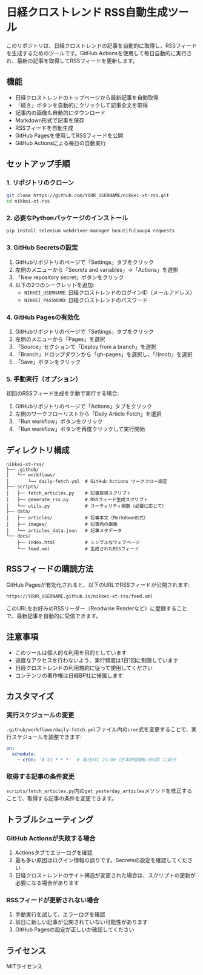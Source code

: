 # 日経クロストレンド RSS自動生成ツール

このリポジトリは、日経クロストレンドの記事を自動的に取得し、RSSフィードを生成するためのツールです。GitHub Actionsを使用して毎日自動的に実行され、最新の記事を取得してRSSフィードを更新します。

## 機能

- 日経クロストレンドのトップページから最新記事を自動取得
- 「続き」ボタンを自動的にクリックして記事全文を取得
- 記事内の画像も自動的にダウンロード
- Markdown形式で記事を保存
- RSSフィードを自動生成
- GitHub Pagesを使用してRSSフィードを公開
- GitHub Actionsによる毎日の自動実行

## セットアップ手順

### 1. リポジトリのクローン

```bash
git clone https://github.com/YOUR_USERNAME/nikkei-xt-rss.git
cd nikkei-xt-rss
```

### 2. 必要なPythonパッケージのインストール

```bash
pip install selenium webdriver-manager beautifulsoup4 requests
```

### 3. GitHub Secretsの設定

1. GitHubリポジトリのページで「Settings」タブをクリック
2. 左側のメニューから「Secrets and variables」→「Actions」を選択
3. 「New repository secret」ボタンをクリック
4. 以下の2つのシークレットを追加:
   - `NIKKEI_USERNAME`: 日経クロストレンドのログインID（メールアドレス）
   - `NIKKEI_PASSWORD`: 日経クロストレンドのパスワード

### 4. GitHub Pagesの有効化

1. GitHubリポジトリのページで「Settings」タブをクリック
2. 左側のメニューから「Pages」を選択
3. 「Source」セクションで「Deploy from a branch」を選択
4. 「Branch」ドロップダウンから「gh-pages」を選択し、「/(root)」を選択
5. 「Save」ボタンをクリック

### 5. 手動実行（オプション）

初回のRSSフィード生成を手動で実行する場合:

1. GitHubリポジトリのページで「Actions」タブをクリック
2. 左側のワークフローリストから「Daily Article Fetch」を選択
3. 「Run workflow」ボタンをクリック
4. 「Run workflow」ボタンを再度クリックして実行開始

## ディレクトリ構成

```
nikkei-xt-rss/
├── .github/
│   └── workflows/
│       └── daily-fetch.yml  # GitHub Actions ワークフロー設定
├── scripts/
│   ├── fetch_articles.py    # 記事取得スクリプト
│   ├── generate_rss.py      # RSSフィード生成スクリプト
│   └── utils.py             # ユーティリティ関数（必要に応じて）
├── data/
│   ├── articles/            # 記事本文（Markdown形式）
│   ├── images/              # 記事内の画像
│   └── articles_data.json   # 記事メタデータ
└── docs/
    ├── index.html           # シンプルなウェブページ
    └── feed.xml             # 生成されたRSSフィード
```

## RSSフィードの購読方法

GitHub Pagesが有効化されると、以下のURLでRSSフィードが公開されます:

```
https://YOUR_USERNAME.github.io/nikkei-xt-rss/feed.xml
```

このURLをお好みのRSSリーダー（Readwise Readerなど）に登録することで、最新記事を自動的に受信できます。

## 注意事項

- このツールは個人的な利用を目的としています
- 過度なアクセスを行わないよう、実行頻度は1日1回に制限しています
- 日経クロストレンドの利用規約に従って使用してください
- コンテンツの著作権は日経BP社に帰属します

## カスタマイズ

### 実行スケジュールの変更

`.github/workflows/daily-fetch.yml`ファイル内の`cron`式を変更することで、実行スケジュールを調整できます:

```yaml
on:
  schedule:
    - cron: '0 21 * * *'  # 毎日UTC 21:00（日本時間朝6:00頃）に実行
```

### 取得する記事の条件変更

`scripts/fetch_articles.py`内の`get_yesterday_articles`メソッドを修正することで、取得する記事の条件を変更できます。

## トラブルシューティング

### GitHub Actionsが失敗する場合

1. Actionsタブでエラーログを確認
2. 最も多い原因はログイン情報の誤りです。Secretsの設定を確認してください
3. 日経クロストレンドのサイト構造が変更された場合は、スクリプトの更新が必要になる場合があります

### RSSフィードが更新されない場合

1. 手動実行を試して、エラーログを確認
2. 前日に新しい記事が公開されていない可能性があります
3. GitHub Pagesの設定が正しいか確認してください

## ライセンス

MITライセンス
